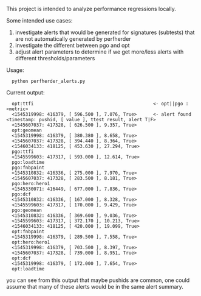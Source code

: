 This project is intended to analyze performance regressions locally.

Some intended use cases:
1) investigate alerts that would be generated for signatures (subtests) that are not automatically generated by perfherder
2) investigate the different between pgo and opt
3) adjust alert parameters to determine if we get more/less alerts with different thresholds/parameters

Usage:
```
  python perfherder_alerts.py
```

Current output:
```
  opt:ttfi                                            <- opt||pgo : <metric> 
  <1545319998: 416379, [ 596.500 ], 7.076, True>      <- alert found <timestamp: pushid, [ value ], ttest result, alert T|F>
  <1545607037: 417328, [ 626.500 ], 9.357, True>
  opt:geomean
  <1545319998: 416379, [ 380.380 ], 8.658, True>
  <1545607037: 417328, [ 394.440 ], 8.364, True>
  <1546034133: 418125, [ 453.630 ], 27.294, True>
  pgo:ttfi
  <1545599603: 417317, [ 593.000 ], 12.614, True>
  pgo:loadtime
  pgo:fnbpaint
  <1545310832: 416336, [ 275.000 ], 7.970, True>
  <1545607037: 417328, [ 283.500 ], 8.181, True>
  pgo:hero:hero1
  <1545330071: 416449, [ 677.000 ], 7.836, True>
  pgo:dcf
  <1545310832: 416336, [ 167.000 ], 8.328, True>
  <1545599603: 417317, [ 170.000 ], 9.429, True>
  pgo:geomean
  <1545310832: 416336, [ 369.600 ], 9.036, True>
  <1545599603: 417317, [ 372.170 ], 10.213, True>
  <1546034133: 418125, [ 420.000 ], 19.099, True>
  opt:fnbpaint
  <1545319998: 416379, [ 289.500 ], 7.558, True>
  opt:hero:hero1
  <1545319998: 416379, [ 703.500 ], 8.397, True>
  <1545607037: 417328, [ 739.000 ], 8.951, True>
  opt:dcf
  <1545319998: 416379, [ 172.000 ], 7.654, True>
  opt:loadtime
```

you can see from this output that maybe pushids are common, one could assume that many of these alerts would be in the same alert summary.